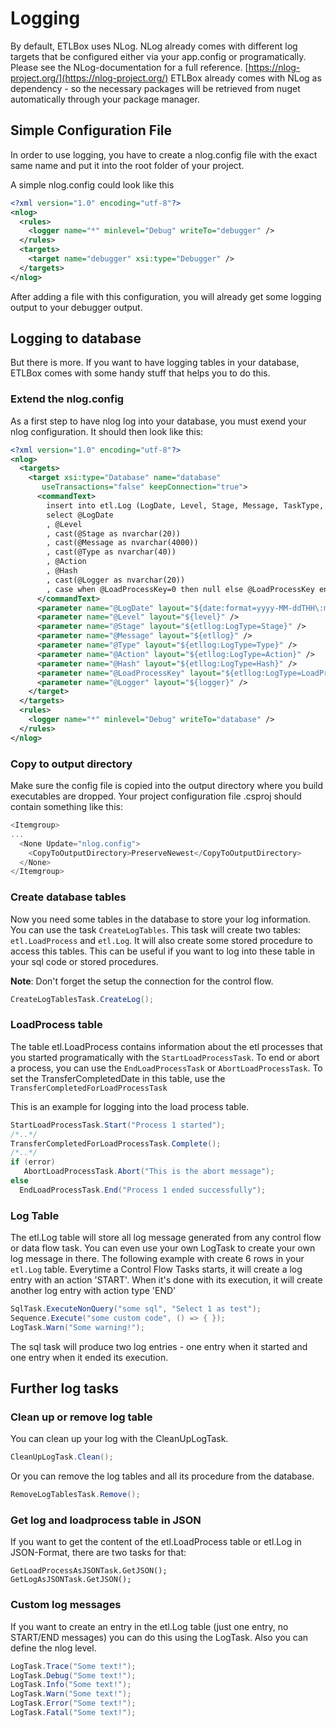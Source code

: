 # Logging 

By default, ETLBox uses NLog. NLog already comes with different log targets that be configured either via your app.config or programatically. 
Please see the NLog-documentation for a full reference. [https://nlog-project.org/](https://nlog-project.org/)
ETLBox already comes with NLog as dependency - so the necessary packages will be retrieved from nuget automatically through your package manager. 

## Simple Configuration File

In order to use logging, you have to create a nlog.config file with the exact same name and put it into the root folder of your project. 

A simple nlog.config could look like this

```xml
<?xml version="1.0" encoding="utf-8"?>
<nlog>
  <rules>
    <logger name="*" minlevel="Debug" writeTo="debugger" />
  </rules>
  <targets>
    <target name="debugger" xsi:type="Debugger" />     
  </targets>
</nlog>
```

After adding a file with this configuration, you will already get some logging output to your debugger output. 

## Logging to database

But there is more. If you want to have logging tables in your database, ETLBox comes with some handy stuff that helps you to do this. 

### Extend the nlog.config

As a first step to have nlog log into your database, you must exend your nlog configuration. It should then look like this:

```xml
<?xml version="1.0" encoding="utf-8"?>
<nlog>
  <targets>
    <target xsi:type="Database" name="database"
       useTransactions="false" keepConnection="true">
      <commandText>
        insert into etl.Log (LogDate, Level, Stage, Message, TaskType, TaskAction, TaskHash, Source, LoadProcessKey)
        select @LogDate
        , @Level
        , cast(@Stage as nvarchar(20))
        , cast(@Message as nvarchar(4000))
        , cast(@Type as nvarchar(40))
        , @Action
        , @Hash
        , cast(@Logger as nvarchar(20))
        , case when @LoadProcessKey=0 then null else @LoadProcessKey end
      </commandText>
      <parameter name="@LogDate" layout="${date:format=yyyy-MM-ddTHH\:mm\:ss.fff}" />
      <parameter name="@Level" layout="${level}" />
      <parameter name="@Stage" layout="${etllog:LogType=Stage}" />
      <parameter name="@Message" layout="${etllog}" />
      <parameter name="@Type" layout="${etllog:LogType=Type}" />
      <parameter name="@Action" layout="${etllog:LogType=Action}" />
      <parameter name="@Hash" layout="${etllog:LogType=Hash}" />
      <parameter name="@LoadProcessKey" layout="${etllog:LogType=LoadProcessKey}" />
      <parameter name="@Logger" layout="${logger}" />
    </target>
  </targets>
  <rules>
    <logger name="*" minlevel="Debug" writeTo="database" />
  </rules>
</nlog>
```
### Copy to output directory

Make sure the config file is copied into the output directory where you build executables are dropped. Your project configuration file .csproj should contain something like this:

```C#
<Itemgroup>
...
  <None Update="nlog.config">
    <CopyToOutputDirectory>PreserveNewest</CopyToOutputDirectory>
  </None>
</Itemgroup>
```

### Create database tables

Now you need some tables in the database to store your log information.
You can use the task `CreateLogTables`. This task will create two tables: 
`etl.LoadProcess` and `etl.Log`.
It will also create some stored procedure to access this tables. This can be useful if you want
to log into these table in your sql code or stored procedures.

**Note**: Don't forget the setup the connection for the control flow.

```C#
CreateLogTablesTask.CreateLog();
```

### LoadProcess table

The table etl.LoadProcess contains information about the etl processes that you started programatically with the `StartLoadProcessTask`.
To end or abort a process, you can use the `EndLoadProcessTask` or `AbortLoadProcessTask`. To set the TransferCompletedDate in this table, use
the `TransferCompletedForLoadProcessTask`

This is an example for logging into the load process table.

```C#
StartLoadProcessTask.Start("Process 1 started");
/*..*/
TransferCompletedForLoadProcessTask.Complete();
/*..*/
if (error)
   AbortLoadProcessTask.Abort("This is the abort message");
else 
  EndLoadProcessTask.End("Process 1 ended successfully");
```

### Log Table

The etl.Log table will store all log message generated from any control flow or data flow task. 
You can even use your own LogTask to create your own log message in there.
The following example with create 6 rows in your `etl.Log` table. Everytime a Control Flow Tasks starts, it will create a log entry with an action
'START'. When it's done with its execution, it will create another log entry with action type 'END'

```C#
SqlTask.ExecuteNonQuery("some sql", "Select 1 as test");
Sequence.Execute("some custom code", () => { });
LogTask.Warn("Some warning!");
```

The sql task will produce two log entries - one entry when it started and one entry when it ended its execution.

## Further log tasks

### Clean up or remove log table

You can clean up your log with the CleanUpLogTask. 

```C#
CleanUpLogTask.Clean();
```

Or you can remove the log tables and all its procedure from the database. 

```C#
RemoveLogTablesTask.Remove();
```

### Get log and loadprocess table in JSON

If you want to get the content of the etl.LoadProcess table or etl.Log in JSON-Format, there are two tasks for that:

```
GetLoadProcessAsJSONTask.GetJSON();
GetLogAsJSONTask.GetJSON();
```

### Custom log messages

If you want to create an entry in the etl.Log table (just one entry, no START/END messages) you can do this using the LogTask. 
Also you can define the nlog level. 

```C#
LogTask.Trace("Some text!");
LogTask.Debug("Some text!");
LogTask.Info("Some text!");
LogTask.Warn("Some text!");
LogTask.Error("Some text!");
LogTask.Fatal("Some text!");
```
